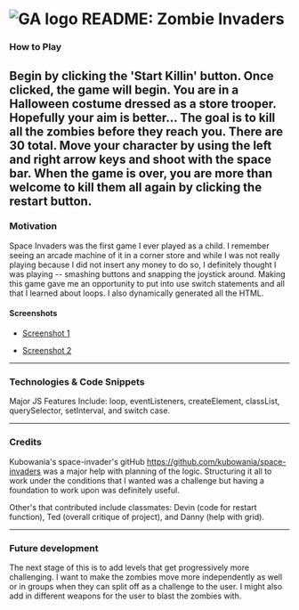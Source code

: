 # ![GA logo](https://ga-dash.s3.amazonaws.com/production/assets/logo-9f88ae6c9c3871690e33280fcf557f33.png) README: Zombie Invaders


### How to Play
Begin by clicking the 'Start Killin' button. Once clicked, the game will begin. You are in a Halloween costume dressed as a store trooper. Hopefully your aim is better... The goal is to kill all the zombies before they reach you. There are 30 total.
Move your character by using the left and right arrow keys and shoot with the space bar. When the game is over, you are more than welcome to kill them all again by clicking the restart button.
---
### Motivation
Space Invaders was the first game I ever played as a child. I remember seeing an arcade machine of it in a corner store and while I was not really playing because I did not insert any money to do so, I definitely thought I was playing -- smashing buttons and snapping the joystick around.
Making this game gave me an opportunity to put into use switch statements and all that I learned about loops. I also dynamically generated all the HTML.

#### Screenshots

* [Screenshot 1](project-one/images/Screenshot1.png)

* [Screenshot 2](project-one/images/Screenshot2.png)

---
### Technologies & Code Snippets
Major JS Features Include: loop, eventListeners, createElement, classList, querySelector, setInterval, and switch case.

---
### Credits

Kubowania's space-invader's gitHub https://github.com/kubowania/space-invaders was a major help with planning of the logic. Structuring it all to work under the conditions that I wanted was a challenge but having a foundation to work upon was definitely useful.

Other's that contributed include classmates: Devin (code for restart function), Ted (overall critique of project), and Danny (help with grid).

---

### Future development
The next stage of this is to add levels that get progressively more challenging. I want to make the zombies move more independently as well or in groups when they can split off as a challenge to the user.
I might also add in different weapons for the user to blast the zombies with.
